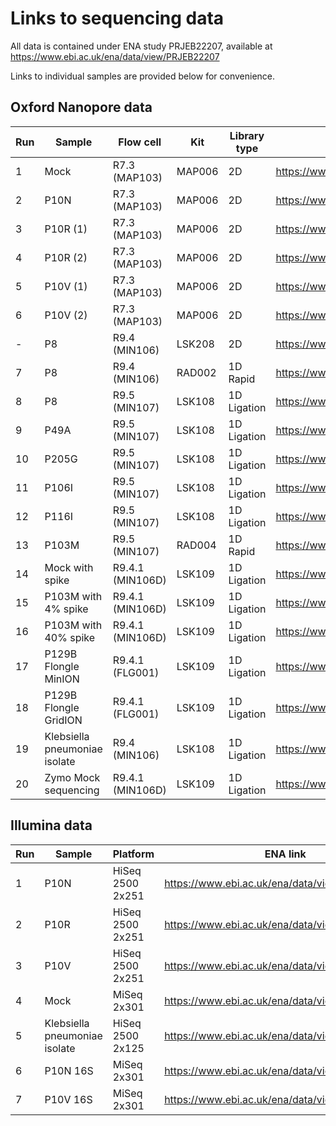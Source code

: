 Links to sequencing data
========================

All data is contained under ENA study PRJEB22207, available at https://www.ebi.ac.uk/ena/data/view/PRJEB22207

Links to individual samples are provided below for convenience.

Oxford Nanopore data
--------------------

| **Run** | **Sample** | **Flow cell** | **Kit** | **Library type** | **ENA link** |
| --- | --- | --- | --- | --- | --- |
| 1 | Mock | R7.3 (MAP103) | MAP006 | 2D | https://www.ebi.ac.uk/ena/data/view/ERR2105049 |
| 2 | P10N | R7.3 (MAP103) | MAP006 | 2D | https://www.ebi.ac.uk/ena/data/view/ERR2099164 |
| 3 | P10R (1) | R7.3 (MAP103) | MAP006 | 2D | https://www.ebi.ac.uk/ena/data/view/ERR2099165 |
| 4 | P10R (2) | R7.3 (MAP103) | MAP006 | 2D | https://www.ebi.ac.uk/ena/data/view/ERR2099166 |
| 5 | P10V (1) | R7.3 (MAP103) | MAP006 | 2D | https://www.ebi.ac.uk/ena/data/view/ERR2099167 |
| 6 | P10V (2) | R7.3 (MAP103) | MAP006 | 2D | https://www.ebi.ac.uk/ena/data/view/ERR2099168 |
| - | P8 | R9.4 (MIN106) | LSK208 | 2D | https://www.ebi.ac.uk/ena/data/view/ERR2099169 |
| 7 | P8 | R9.4 (MIN106) | RAD002 | 1D Rapid | https://www.ebi.ac.uk/ena/data/view/ERR2793134 |
| 8 | P8 | R9.5 (MIN107) | LSK108 | 1D Ligation | https://www.ebi.ac.uk/ena/data/view/ERR2797013 |
| 9 | P49A | R9.5 (MIN107) | LSK108 | 1D Ligation | https://www.ebi.ac.uk/ena/data/view/ERR2789876 |
| 10 | P205G | R9.5 (MIN107) | LSK108 | 1D Ligation | https://www.ebi.ac.uk/ena/data/view/ERR2793136 |
| 11 | P106I | R9.5 (MIN107) | LSK108 | 1D Ligation | https://www.ebi.ac.uk/ena/data/view/ERR2793137 |
| 12 | P116I | R9.5 (MIN107) | LSK108 | 1D Ligation | https://www.ebi.ac.uk/ena/data/view/ERR2793135 |
| 13 | P103M | R9.5 (MIN107) | RAD004 | 1D Rapid | https://www.ebi.ac.uk/ena/data/view/ERR2797012 |
| 14 | Mock with spike | R9.4.1 (MIN106D) | LSK109 | 1D Ligation | https://www.ebi.ac.uk/ena/data/view/ERR3293650 |
| 15 | P103M with 4% spike | R9.4.1 (MIN106D) | LSK109 | 1D Ligation | https://www.ebi.ac.uk/ena/data/view/ERR3293651 |
| 16 | P103M with 40% spike | R9.4.1 (MIN106D) | LSK109 | 1D Ligation | https://www.ebi.ac.uk/ena/data/view/ERR3293652 |
| 17 | P129B Flongle MinION | R9.4.1 (FLG001) | LSK109 | 1D Ligation | https://www.ebi.ac.uk/ena/data/view/ERR3293658 |
| 18 | P129B Flongle GridION | R9.4.1 (FLG001) | LSK109 | 1D Ligation | https://www.ebi.ac.uk/ena/data/view/ERR3293659 |
| 19 | Klebsiella pneumoniae isolate | R9.4 (MIN106) | LSK108 | 1D Ligation | https://www.ebi.ac.uk/ena/data/view/ERR3485550 |
| 20 | Zymo Mock sequencing | R9.4.1 (MIN106D) | LSK109 | 1D Ligation | https://www.ebi.ac.uk/ena/data/view/ERR3518146 |

Illumina data
-------------

| **Run** | **Sample** | **Platform** | **ENA link** |
| --- | --- | --- | --- |
| 1 | P10N | HiSeq 2500 2x251 | https://www.ebi.ac.uk/ena/data/view/ERR2099157 |
| 2 | P10R | HiSeq 2500 2x251 | https://www.ebi.ac.uk/ena/data/view/ERR2099158 |
| 3 | P10V | HiSeq 2500 2x251 | https://www.ebi.ac.uk/ena/data/view/ERR2099159 |
| 4 | Mock | MiSeq 2x301 | https://www.ebi.ac.uk/ena/data/view/ERR2099160 |
| 5 | Klebsiella pneumoniae isolate | HiSeq 2500 2x125 | https://www.ebi.ac.uk/ena/data/view/ERR2099161 |
| 6 | P10N 16S | MiSeq 2x301 | https://www.ebi.ac.uk/ena/data/view/ERR2099162 |
| 7 | P10V 16S | MiSeq 2x301 | https://www.ebi.ac.uk/ena/data/view/ERR2099163 |
